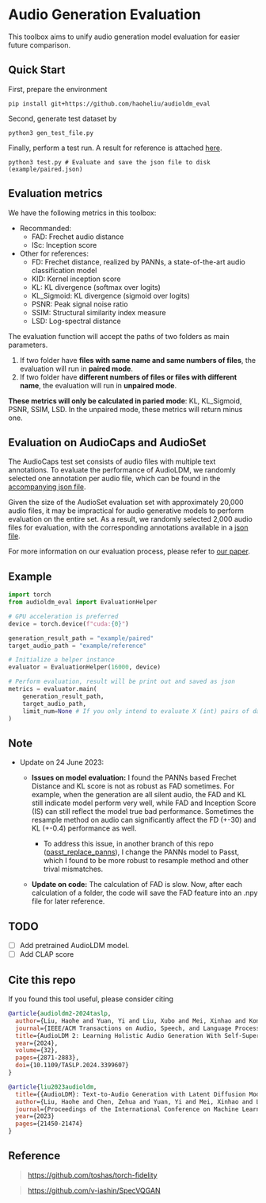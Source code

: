 # Audio Generation Evaluation

This toolbox aims to unify audio generation model evaluation for easier future comparison.

## Quick Start

First, prepare the environment
```shell
pip install git+https://github.com/haoheliu/audioldm_eval
```

Second, generate test dataset by
```shell
python3 gen_test_file.py
```

Finally, perform a test run. A result for reference is attached [here](https://github.com/haoheliu/audioldm_eval/blob/main/example/paired_ref.json).
```shell
python3 test.py # Evaluate and save the json file to disk (example/paired.json)
```

## Evaluation metrics
We have the following metrics in this toolbox: 

- Recommanded:
  - FAD: Frechet audio distance
  - ISc: Inception score
- Other for references:
  - FD: Frechet distance, realized by PANNs, a state-of-the-art audio classification model
  - KID: Kernel inception score
  - KL: KL divergence (softmax over logits)
  - KL_Sigmoid: KL divergence (sigmoid over logits)
  - PSNR: Peak signal noise ratio
  - SSIM: Structural similarity index measure
  - LSD: Log-spectral distance

The evaluation function will accept the paths of two folders as main parameters. 
1. If two folder have **files with same name and same numbers of files**, the evaluation will run in **paired mode**.
2. If two folder have **different numbers of files or files with different name**, the evaluation will run in **unpaired mode**.

**These metrics will only be calculated in paried mode**: KL, KL_Sigmoid, PSNR, SSIM, LSD. 
In the unpaired mode, these metrics will return minus one.

## Evaluation on AudioCaps and AudioSet

The AudioCaps test set consists of audio files with multiple text annotations. To evaluate the performance of AudioLDM, we randomly selected one annotation per audio file, which can be found in the [accompanying json file](https://github.com/haoheliu/audioldm_eval/tree/c9e936ea538c4db7e971d9528a2d2eb4edac975d/example/AudioCaps).

Given the size of the AudioSet evaluation set with approximately 20,000 audio files, it may be impractical for audio generative models to perform evaluation on the entire set. As a result, we randomly selected 2,000 audio files for evaluation, with the corresponding annotations available in a [json file](https://github.com/haoheliu/audioldm_eval/tree/c9e936ea538c4db7e971d9528a2d2eb4edac975d/example/AudioSet).

For more information on our evaluation process, please refer to [our paper](https://arxiv.org/abs/2301.12503).

## Example

```python
import torch
from audioldm_eval import EvaluationHelper

# GPU acceleration is preferred
device = torch.device(f"cuda:{0}")

generation_result_path = "example/paired"
target_audio_path = "example/reference"

# Initialize a helper instance
evaluator = EvaluationHelper(16000, device)

# Perform evaluation, result will be print out and saved as json
metrics = evaluator.main(
    generation_result_path,
    target_audio_path,
    limit_num=None # If you only intend to evaluate X (int) pairs of data, set limit_num=X
)
```

## Note

- Update on 24 June 2023: 
  - **Issues on model evaluation:** I found the PANNs based Frechet Distance and KL score is not as robust as FAD sometimes. For example, when the generation are all silent audio, the FAD and KL still indicate model perform very well, while FAD and Inception Score (IS) can still reflect the model true bad performance. Sometimes the resample method on audio can significantly affect the FD (+-30) and KL (+-0.4) performance as well.
    - To address this issue, in another branch of this repo ([passt_replace_panns](https://github.com/haoheliu/audioldm_eval/tree/passt_replace_panns)), I change the PANNs model to Passt, which I found to be more robust to resample method and other trival mismatches.

  - **Update on code:** The calculation of FAD is slow. Now, after each calculation of a folder, the code will save the FAD feature into an .npy file for later reference. 

## TODO

- [ ] Add pretrained AudioLDM model.
- [ ] Add CLAP score

## Cite this repo

If you found this tool useful, please consider citing
```bibtex
@article{audioldm2-2024taslp,
  author={Liu, Haohe and Yuan, Yi and Liu, Xubo and Mei, Xinhao and Kong, Qiuqiang and Tian, Qiao and Wang, Yuping and Wang, Wenwu and Wang, Yuxuan and Plumbley, Mark D.},
  journal={IEEE/ACM Transactions on Audio, Speech, and Language Processing}, 
  title={AudioLDM 2: Learning Holistic Audio Generation With Self-Supervised Pretraining}, 
  year={2024},
  volume={32},
  pages={2871-2883},
  doi={10.1109/TASLP.2024.3399607}
}

@article{liu2023audioldm,
  title={{AudioLDM}: Text-to-Audio Generation with Latent Diffusion Models},
  author={Liu, Haohe and Chen, Zehua and Yuan, Yi and Mei, Xinhao and Liu, Xubo and Mandic, Danilo and Wang, Wenwu and Plumbley, Mark D},
  journal={Proceedings of the International Conference on Machine Learning},
  year={2023}
  pages={21450-21474}
}
```

## Reference

> https://github.com/toshas/torch-fidelity

> https://github.com/v-iashin/SpecVQGAN 
